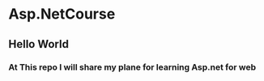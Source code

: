 # Asp.NetCourse
<h2>Hello World</h2>
<h3>At This repo I will share my plane for learning Asp.net for web</h3>
